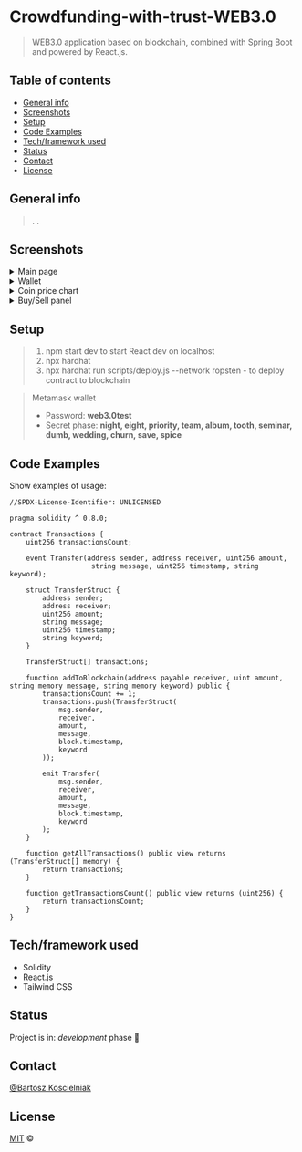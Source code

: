 # Crowdfunding-with-trust-WEB3.0

> WEB3.0 application based on blockchain, combined with Spring Boot and powered by React.js.

## Table of contents
* [General info](#general-info)
* [Screenshots](#screenshots)
* [Setup](#setup)
* [Code Examples](#code-examples)
* [Tech/framework used](#techframework-used)
* [Status](#status)
* [Contact](#contact)
* [License](#license)

## General info
>.
>.

## Screenshots

   <details>
       <summary>Main page</summary>
    <ul>
     <img src=""> 
    </ul>
   </details>
	<details>
       <summary>Wallet</summary>
    <ul>
     <img src=""> 
    </ul>
   </details>
	<details>
       <summary>Coin price chart</summary>
    <ul>
     <img src=""> 
    </ul>
   </details>
	<details>
       <summary>Buy/Sell panel</summary>
    <ul>
     <img src=""> 
    </ul>
   </details>

## Setup

>1. npm start dev to start React dev on localhost
>2. npx hardhat
>3. npx hardhat run scripts/deploy.js --network ropsten - to deploy contract to blockchain

> Metamask wallet 
>* Password: **web3.0test**
>* Secret phase: **night, eight, priority, team, album, tooth, seminar, dumb, wedding, churn, save, spice**

## Code Examples
Show examples of usage:


    //SPDX-License-Identifier: UNLICENSED

    pragma solidity ^ 0.8.0;

    contract Transactions {
    	uint256 transactionsCount;

    	event Transfer(address sender, address receiver, uint256 amount, 
                    	string message, uint256 timestamp, string keyword);

    	struct TransferStruct {
        	address sender;
        	address receiver;
        	uint256 amount;
        	string message;
        	uint256 timestamp;
        	string keyword;
    	}

    	TransferStruct[] transactions;

    	function addToBlockchain(address payable receiver, uint amount, string memory message, string memory keyword) public {
        	transactionsCount += 1;
        	transactions.push(TransferStruct(
            	msg.sender,
            	receiver,
            	amount,
            	message,
            	block.timestamp,
            	keyword
        	));

        	emit Transfer(            
            	msg.sender,
            	receiver,
            	amount,
            	message,
            	block.timestamp,
            	keyword
        	);
    	}

    	function getAllTransactions() public view returns (TransferStruct[] memory) {
        	return transactions;
    	}

    	function getTransactionsCount() public view returns (uint256) {
        	return transactionsCount;   
    	}
    }



## Tech/framework used

* Solidity
* React.js
* Tailwind CSS

## Status
Project is in: _development_ phase :monocle_face:

## Contact
[@Bartosz Koscielniak](https://github.com/BartoszKoscielniak)

## License
[MIT](https://choosealicense.com/licenses/mit/) ©

